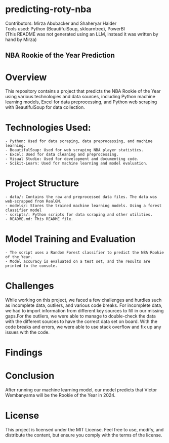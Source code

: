 # predicting-roty-nba
Contributors: Mirza Abubacker and Shaheryar Haider\
Tools used: Python (BeautifulSoup, sklearntree), PowerBI\
(This README was not generated using an LLM, instead it was written by hand by Mirza) 

## NBA Rookie of the Year Prediction

# Overview
This repository contains a project that predicts the NBA Rookie of the Year using various technologies and data sources, including Python machine learning models, Excel for data preprocessing, and Python web scraping with BeautifulSoup for data collection.

# Technologies Used:
    - Python: Used for data scraping, data preprocessing, and machine learning.
    - BeautifulSoup: Used for web scraping NBA player statistics.
    - Excel: Used for data cleaning and preprocessing.
    - Visual Studio: Used for development and documenting code.
    - Scikit-Learn: Used for machine learning and model evaluation.

# Project Structure
    - data/: Contains the raw and preprocessed data files. The data was web-scrapped from RealGM. 
    - models/: Stores the trained machine learning models. Using a forest classifier model
    - scripts/: Python scripts for data scraping and other utilities.
    - README.md: This README file.

# Model Training and Evaluation
    - The script uses a Random Forest classifier to predict the NBA Rookie of the Year. 
    - Model accuracy is evaluated on a test set, and the results are printed to the console.

# Challenges
While working on this project, we faced a few challenges and hurdles such as incomplete data, outliers, and various  code breaks. For incomplete data, we had to import information from different key sources to fill in our missing gaps.For the outliers, we were able to manage to double-check the data with the different sources to have the correct data set on board. With the code breaks and errors, we were able to use stack overflow and fix up any issues with the code.
  
# Findings

# Conclusion
After running our machine learning model, our model predicts that Victor Wembanyama will be the Rookie of the Year in 2024.
  

# License
This project is licensed under the MIT License. Feel free to use, modify, and distribute the content, but ensure you comply with the terms of the license.

